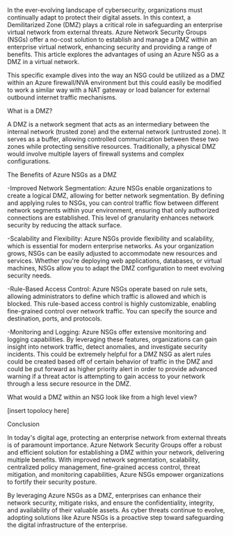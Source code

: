 In the ever-evolving landscape of cybersecurity, organizations must continually adapt to protect their digital assets. In this context, a Demilitarized Zone (DMZ) plays a critical role in safeguarding an enterprise virtual network from external threats. Azure Network Security Groups (NSGs) offer a no-cost solution to establish and manage a DMZ within an enterprise virtual network, enhancing security and providing a range of benefits. This article explores the advantages of using an Azure NSG as a DMZ in a virtual network.

This specific example dives into the way an NSG could be utilized as a DMZ within an Azure firewall/NVA environment but this could easily be modified to work a similar way with a NAT gateway or load balancer for external outbound internet traffic mechanisms.

What is a DMZ?

A DMZ is a network segment that acts as an intermediary between the internal network (trusted zone) and the external network (untrusted zone). It serves as a buffer, allowing controlled communication between these two zones while protecting sensitive resources. Traditionally, a physical DMZ would involve multiple layers of firewall systems and complex configurations.

The Benefits of Azure NSGs as a DMZ

-Improved Network Segmentation:
Azure NSGs enable organizations to create a logical DMZ, allowing for better network segmentation. By defining and applying rules to NSGs, you can control traffic flow between different network segments within your environment, ensuring that only authorized connections are established. This level of granularity enhances network security by reducing the attack surface.

-Scalability and Flexibility:
Azure NSGs provide flexibility and scalability, which is essential for modern enterprise networks. As your organization grows, NSGs can be easily adjusted to accommodate new resources and services. Whether you're deploying web applications, databases, or virtual machines, NSGs allow you to adapt the DMZ configuration to meet evolving security needs.

-Rule-Based Access Control:
Azure NSGs operate based on rule sets, allowing administrators to define which traffic is allowed and which is blocked. This rule-based access control is highly customizable, enabling fine-grained control over network traffic. You can specify the source and destination, ports, and protocols.

-Monitoring and Logging:
Azure NSGs offer extensive monitoring and logging capabilities. By leveraging these features, organizations can gain insight into network traffic, detect anomalies, and investigate security incidents. This could be extremely helpful for a DMZ NSG as alert rules could be created based off of certain behavior of traffic in the DMZ and could be put forward as higher priority alert in order to provide advanced warning if a threat actor is attempting to gain access to your network through a less secure resource in the DMZ.


What would a DMZ within an NSG look like from a high level view?

[insert topolocy here]


Conclusion

In today's digital age, protecting an enterprise network from external threats is of paramount importance. Azure Network Security Groups offer a robust and efficient solution for establishing a DMZ within your network, delivering multiple benefits. With improved network segmentation, scalability, centralized policy management, fine-grained access control, threat mitigation, and monitoring capabilities, Azure NSGs empower organizations to fortify their security posture.

By leveraging Azure NSGs as a DMZ, enterprises can enhance their network security, mitigate risks, and ensure the confidentiality, integrity, and availability of their valuable assets. As cyber threats continue to evolve, adopting solutions like Azure NSGs is a proactive step toward safeguarding the digital infrastructure of the enterprise.
